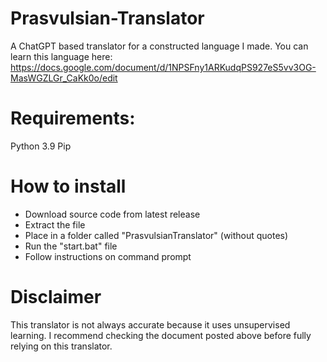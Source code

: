 # Prasvulsian-Translator
A ChatGPT based translator for a constructed language I made. You can learn this language here: https://docs.google.com/document/d/1NPSFny1ARKudqPS927eS5vv3OG-MasWGZLGr_CaKk0o/edit
# Requirements:
Python 3.9
Pip
# How to install
- Download source code from latest release
- Extract the file
- Place in a folder called "PrasvulsianTranslator" (without quotes)
- Run the "start.bat" file
- Follow instructions on command prompt
# Disclaimer
This translator is not always accurate because it uses unsupervised learning. I recommend checking the document posted above before fully relying on this translator.
